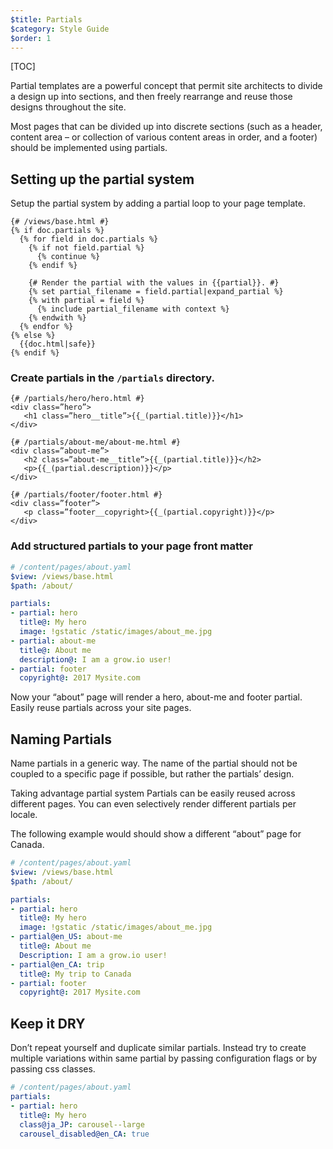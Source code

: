 ```yaml
---
$title: Partials
$category: Style Guide
$order: 1
---
```

[TOC]

Partial templates are a powerful concept that permit site architects to divide a design up into sections, and then freely rearrange and reuse those designs throughout the site.

Most pages that can be divided up into discrete sections (such as a header, content area – or collection of various content areas in order, and a footer) should be implemented using partials.

## Setting up the partial system

Setup the partial system by adding a partial loop to your page template.

```jinja
{# /views/base.html #}
{% if doc.partials %}
  {% for field in doc.partials %}
    {% if not field.partial %}
      {% continue %}
    {% endif %}

    {# Render the partial with the values in {{partial}}. #}
    {% set partial_filename = field.partial|expand_partial %}
    {% with partial = field %}
      {% include partial_filename with context %}
    {% endwith %}
  {% endfor %}
{% else %}
  {{doc.html|safe}}
{% endif %}
```

### Create partials in the `/partials` directory.

```jinja
{# /partials/hero/hero.html #}
<div class=”hero”>
   <h1 class=”hero__title”>{{_(partial.title)}}</h1>
</div>
```

```jinja
{# /partials/about-me/about-me.html #}
<div class=”about-me”>
   <h2 class=”about-me__title”>{{_(partial.title)}}</h2>
   <p>{{_(partial.description)}}</p>
</div>
```

```jinja
{# /partials/footer/footer.html #}
<div class=”footer”>
   <p class=”footer__copyright>{{_(partial.copyright)}}</p>
</div>
```

### Add structured partials to your page front matter

```yaml
# /content/pages/about.yaml
$view: /views/base.html
$path: /about/

partials:
- partial: hero
  title@: My hero
  image: !gstatic /static/images/about_me.jpg
- partial: about-me
  title@: About me
  description@: I am a grow.io user!
- partial: footer  
  copyright@: 2017 Mysite.com
```

Now your “about” page will render a hero, about-me and footer partial.   Easily reuse partials across your site pages.

## Naming Partials

Name partials in a generic way. The name of the partial should not be coupled to a specific page if possible, but rather the partials’ design.

Taking advantage partial system
Partials can be easily reused across different pages.  You can even selectively render different partials per locale.

The following example would should show a different “about” page for Canada.

```yaml
# /content/pages/about.yaml
$view: /views/base.html
$path: /about/

partials:
- partial: hero
  title@: My hero
  image: !gstatic /static/images/about_me.jpg
- partial@en_US: about-me
  title@: About me
  Description: I am a grow.io user!
- partial@en_CA: trip
  title@: My trip to Canada
- partial: footer
  copyright@: 2017 Mysite.com
```

## Keep it DRY

Don’t repeat yourself and duplicate similar partials.  Instead try to create multiple variations within same partial by passing configuration flags or by passing css classes.

```yaml
# /content/pages/about.yaml
partials:
- partial: hero
  title@: My hero
  class@ja_JP: carousel--large
  carousel_disabled@en_CA: true
```

